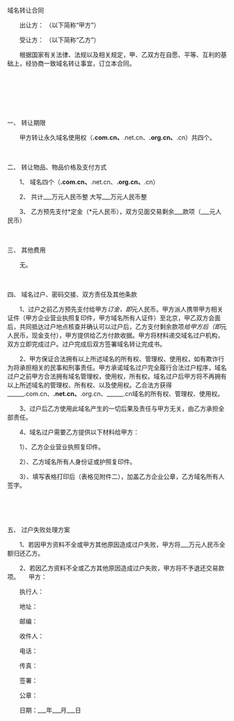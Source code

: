 



域名转让合同



 

　　出让方： （以下简称“甲方”）

　　受让方： （以下简称“乙方”）　　

　　根据国家有关法律、法规以及相关规定，甲、乙双方在自愿、平等、互利的基础上，经协商一致域名转让事宜，订立本合同。

　　

　　

　　

一、
转让期限

　　甲方转让永久域名使用权（______.com.cn、______.net.cn、______.org.cn、______.cn）共四个。

　　

二、
转让物品、物品价格及支付方式

　　1、 域名四个（______.com.cn、______.net.cn、______.org.cn、______.cn）

　　2、 共计___万元人民币整 大写___万元人民币整

　　3、 乙方预先支付*定金（*元人民币），双方见面交易剩余___款项（___元人民币）

　　

三、
其他费用

　　无。

　　

四、
域名过户、密码交接、双方责任及其他条款

　　1、过户之前乙方预先支付给甲方*订金，即*元人民币。甲方派人携带甲方相关证件（甲方企业营业执照复印件，甲方域名所有人证件）至北京，甲乙双方会面后，共同抵达过户地点核查并确认可以过户后，乙方支付剩余款项*给甲方后（即*元人民币，现金支付），甲方提供给乙方付款收据。甲方将材料递交域名过户机构，双方立即完成过户。过户完成后双方签署域名转让完成书。

　　2、甲方保证合法拥有以上所述域名的所有权、管理权、使用权，如有欺诈行为将承担相关的民事和刑事责任。甲方承诺域名过户完全履行合法过户程序，域名过户之前甲方合法拥有域名管理权，使用权，所有权。域名过户后甲方将不再拥有以上所述域名的管理权、所有权、以及使用权。乙合法方获得______.com.cn、______.net.cn、______.org.cn、______.cn域名的所有权、管理权、使用权。

　　3、过户后乙方使用此域名产生的一切后果及责任与甲方无关，由乙方承担全部责任。

　　4、域名过户需要乙方提供以下材料给甲方：

　　1）、乙方企业营业执照复印件。

　　2）、乙方域名所有人身份证或护照复印件。

　　3）、填写表格打印后（表格见附件二），加盖乙方企业公章，乙方域名所有人签字。

　　

　　

五、
过户失败处理方案

　　1、若因甲方资料不全或甲方其他原因造成过户失败，甲方将___万元人民币全额归还乙方。

　　2、若因乙方资料不全或乙方其他原因造成过户失败，甲方将不予退还交易款项。　　甲方：

　　执行人：

　　地址：

　　邮编：

　　收件人：

　　电话：

　　传真：

　　签署：

　　公章：

　　日期：___年___月___日